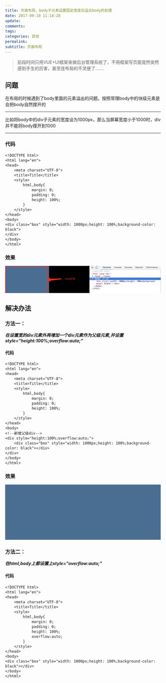 ```yaml
---
title: 页面布局，body子元素设置固定宽度后溢出body的处理
date: 2017-09-10 11:18:28
update:
comments:
tags:
categories: 其他
permalink:
subtitle: 页面布局
---
```

>前段时间只用VUE+UI框架来做后台管理系统了，不用框架写页面竟然突然感到手生的厉害，甚至连布局的不灵便了.......
<!--more-->

## 问题
在布局的时候遇到了body里面的元素溢出的问题。按照常理body中的块级元素是会把body自然撑开的

___
比如将body中的div子元素的宽度设为1000px，那么当屏幕宽度小于1000时，div并不能将body撑开到1000
___

### 代码
```
<!DOCTYPE html>
<html lang="en">
<head>
    <meta charset="UTF-8">
    <title>Title</title>
    <style>
        html,body{
            margin: 0;
            padding: 0;
            height: 100%;
        }
    </style>
</head>
<body>
<div class="box" style="width: 1000px;height: 100%;background-color: black">
</div>
</body>
</html>
```
### 效果
![Alt 图片](/2017/09/页面布局，body子元素设置固定宽度后溢出body的处理/1.png)

## 解决办法

### 方法一：
___在设置宽的div元素外再增加一个div元素作为父级元素,并设置style="height:100%;overflow:auto;"___

#### 代码
```
<!DOCTYPE html>
<html lang="en">
<head>
    <meta charset="UTF-8">
    <title>Title</title>
    <style>
        html,body{
            margin: 0;
            padding: 0;
            height: 100%;
        }
    </style>
</head>
<body>
<!--新增父级div-->
<div style="height:100%;overflow:auto;">
	<div class="box" style="width: 1000px;height: 100%;background-color: black"></div>
</div>
</body>
</html>
```
### 效果
![Alt 图片](/2017/09/页面布局，body子元素设置固定宽度后溢出body的处理/2.png)

### 方法二：
___在html,body上都设置上style="overflow:auto;"___

#### 代码
```
<!DOCTYPE html>
<html lang="en">
<head>
    <meta charset="UTF-8">
    <title>Title</title>
    <style>
        html,body{
            margin: 0;
            padding: 0;
            height: 100%;
            overflow:auto;
        }
    </style>
</head>
<body>
<div class="box" style="width: 1000px;height: 100%;background-color: black"></div>
</body>
</html>
```